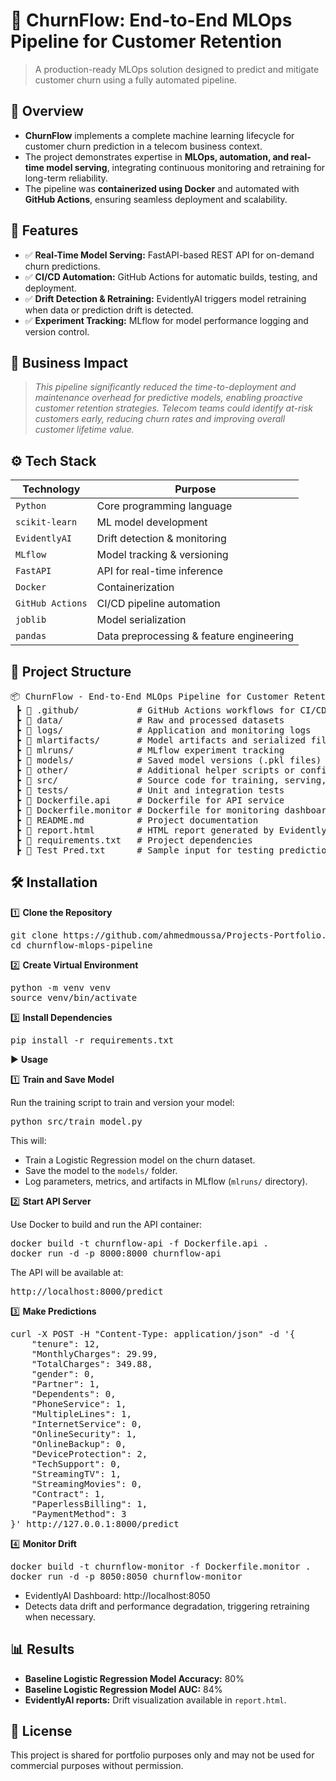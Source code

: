 # 📌 ChurnFlow: End-to-End MLOps Pipeline for Customer Retention
> A production-ready MLOps solution designed to predict and mitigate customer churn using a fully automated pipeline.


## 📖 Overview
 - **ChurnFlow** implements a complete machine learning lifecycle for customer churn prediction in a telecom business context.
 - The project demonstrates expertise in **MLOps, automation, and real-time model serving**, integrating continuous monitoring and retraining for long-term reliability.
 - The pipeline was **containerized using Docker** and automated with **GitHub Actions**, ensuring seamless deployment and scalability.


## 🚀 Features
   - ✅ **Real-Time Model Serving:** FastAPI-based REST API for on-demand churn predictions.
   - ✅ **CI/CD Automation:** GitHub Actions for automatic builds, testing, and deployment.
   - ✅ **Drift Detection & Retraining:** EvidentlyAI triggers model retraining when data or prediction drift is detected.
   - ✅ **Experiment Tracking:** MLflow for model performance logging and version control.


## 🏢 Business Impact
   > *This pipeline significantly reduced the time-to-deployment and maintenance overhead for predictive models, enabling proactive customer retention strategies. Telecom teams could identify at-risk customers early, reducing churn rates and improving overall customer lifetime value.*


## ⚙️ Tech Stack
| Technology       | Purpose                                  |
| ---------------- | ---------------------------------------- |
| `Python`         | Core programming language                |
| `scikit-learn`   | ML model development                     |
| `EvidentlyAI`    | Drift detection & monitoring             |
| `MLflow`         | Model tracking & versioning              |
| `FastAPI`        | API for real-time inference              |
| `Docker`         | Containerization                         |
| `GitHub Actions` | CI/CD pipeline automation                |
| `joblib`         | Model serialization                      |
| `pandas`         | Data preprocessing & feature engineering |


## 📂 Project Structure
<pre>
📦 ChurnFlow - End-to-End MLOps Pipeline for Customer Retention
 ┣ 📂 .github/           # GitHub Actions workflows for CI/CD
 ┣ 📂 data/              # Raw and processed datasets
 ┣ 📂 logs/              # Application and monitoring logs
 ┣ 📂 mlartifacts/       # Model artifacts and serialized files
 ┣ 📂 mlruns/            # MLflow experiment tracking
 ┣ 📂 models/            # Saved model versions (.pkl files)
 ┣ 📂 other/             # Additional helper scripts or configs
 ┣ 📂 src/               # Source code for training, serving, and monitoring
 ┣ 📂 tests/             # Unit and integration tests
 ┣ 📜 Dockerfile.api     # Dockerfile for API service
 ┣ 📜 Dockerfile.monitor # Dockerfile for monitoring dashboard
 ┣ 📜 README.md          # Project documentation
 ┣ 📜 report.html        # HTML report generated by EvidentlyAI
 ┣ 📜 requirements.txt   # Project dependencies
 ┣ 📜 Test Pred.txt      # Sample input for testing predictions
</pre>


## 🛠️ Installation
1️⃣ **Clone the Repository**
<pre>
git clone https://github.com/ahmedmoussa/Projects-Portfolio.git
cd churnflow-mlops-pipeline
</pre>

2️⃣ **Create Virtual Environment**
<pre>
python -m venv venv
source venv/bin/activate
</pre>

3️⃣ **Install Dependencies**
<pre>
pip install -r requirements.txt
</pre>


▶️ **Usage**

1️⃣ **Train and Save Model**

Run the training script to train and version your model:
<pre>
python src/train_model.py
</pre>
This will:
 - Train a Logistic Regression model on the churn dataset.
 - Save the model to the `models/` folder.
 - Log parameters, metrics, and artifacts in MLflow (`mlruns/` directory).

2️⃣ **Start API Server**

Use Docker to build and run the API container:
<pre>
docker build -t churnflow-api -f Dockerfile.api .
docker run -d -p 8000:8000 churnflow-api
</pre>
The API will be available at:
<pre>
http://localhost:8000/predict
</pre>

3️⃣ **Make Predictions**
<pre>
curl -X POST -H "Content-Type: application/json" -d '{
    "tenure": 12,
    "MonthlyCharges": 29.99,
    "TotalCharges": 349.88,
    "gender": 0,
    "Partner": 1,
    "Dependents": 0,
    "PhoneService": 1,
    "MultipleLines": 1,
    "InternetService": 0,
    "OnlineSecurity": 1,
    "OnlineBackup": 0,
    "DeviceProtection": 2,
    "TechSupport": 0,
    "StreamingTV": 1,
    "StreamingMovies": 0,
    "Contract": 1,
    "PaperlessBilling": 1,
    "PaymentMethod": 3
}' http://127.0.0.1:8000/predict
</pre>

4️⃣ **Monitor Drift**
<pre>
docker build -t churnflow-monitor -f Dockerfile.monitor .
docker run -d -p 8050:8050 churnflow-monitor
</pre>
 - EvidentlyAI Dashboard: http://localhost:8050
 - Detects data drift and performance degradation, triggering retraining when necessary.


## 📊 Results
   - **Baseline Logistic Regression Model Accuracy:** 80%
   - **Baseline Logistic Regression Model AUC:** 84%
   - **EvidentlyAI reports:** Drift visualization available in `report.html`.


## 📝 License
This project is shared for portfolio purposes only and may not be used for commercial purposes without permission.